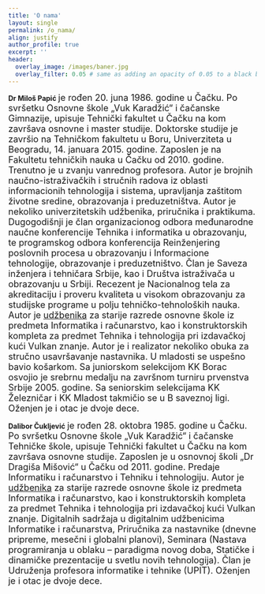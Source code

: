 ```yaml
---
title: 'O nama'
layout: single
permalink: /o_nama/
align: justify
author_profile: true
excerpt: ''
header:
  overlay_image: /images/baner.jpg
  overlay_filter: 0.05 # same as adding an opacity of 0.05 to a black background
---
```



**Dr Miloš Papić** <font size="4"> je rođen 20. juna 1986. godine u Čačku. Po svršetku Osnovne škole „Vuk Karadžić“ i čačanske Gimnazije, upisuje Tehnički fakultet u Čačku na kom završava osnovne i master studije. Doktorske studije je završio na Tehničkom fakultetu u Boru, Univerziteta u Beogradu, 14. januara 2015. godine. Zaposlen je na Fakultetu tehničkih nauka u Čačku od 2010. godine. Trenutno je u zvanju vanrednog profesora. Autor je brojnih naučno-istraživačkih i stručnih radova iz oblasti informacionih tehnologija i sistema, upravlјanja zaštitom životne sredine, obrazovanja i preduzetništva. Autor je nekoliko univerzitetskih udžbenika, priručnika i praktikuma. Dugogodišnji je član organizacionog odbora međunarodne naučne konferencije Tehnika i informatika u obrazovanju, te programskog odbora konferencija Reinženjering poslovnih procesa u obrazovanju i Informacione tehnologije, obrazovanje i preduzetništvo. Član je Saveza inženjera i tehničara Srbije, kao i Društva istraživača u obrazovanju u Srbiji. Recezent je Nacionalnog tela za akreditaciju i proveru kvaliteta u visokom obrazovanju za studijske programe u polјu tehničko-tehnoloških nauka. Autor je <a href="https://www.vulkanznanje.rs/a/79184741-7ee8-49d3-8f53-d39ecd87cf27/Milos-Papic-Dalibor-Cukljevic.aspx" class="https://www.vulkanznanje.rs/a/79184741-7ee8-49d3-8f53-d39ecd87cf27/Milos-Papic-Dalibor-Cukljevic.aspx">udžbenika</a> za starije razrede osnovne škole iz predmeta Informatika i računarstvo, kao i konstruktorskih kompleta za predmet Tehnika i tehnologija pri izdavačkoj kući Vulkan znanje. Autor je i realizator nekoliko obuka za stručno usavršavanje nastavnika. U mladosti se uspešno bavio košarkom. Sa juniorskom selekcijom KK Borac osvojio je srebrnu medalјu na završnom turniru prvenstva Srbije 2005. godine. Sa seniorskim selekcijama KK Železničar i KK Mladost takmičio se u B saveznoj ligi. Oženjen je i otac je dvoje dece. </font>

**Dalibor Čuklјević** <font size="4"> je rođen 28. oktobra 1985. godine u Čačku. Po svršetku Osnovne škole „Vuk Karadžić“ i čačanske Tehničke škole, upisuje Tehnički fakultet u Čačku na kom završava osnovne studije. Zaposlen je u osnovnoj školi „Dr Dragiša Mišović“ u Čačku od 2011. godine. Predaje Informatiku i računarstvo i Tehniku i tehnologiju. Autor je <a href="https://www.vulkanznanje.rs/a/79184741-7ee8-49d3-8f53-d39ecd87cf27/Milos-Papic-Dalibor-Cukljevic.aspx" class="https://www.vulkanznanje.rs/a/79184741-7ee8-49d3-8f53-d39ecd87cf27/Milos-Papic-Dalibor-Cukljevic.aspx">udžbenika</a> za starije razrede osnovne škole iz predmeta Informatika i računarstvo, kao i konstruktorskih kompleta za predmet Tehnika i tehnologija pri izdavačkoj kući Vulkan znanje. Digitalnih sadržaja u digitalnim udžbenicima Informatike i računarstva, Priručnika za nastavnike (dnevne pripreme, mesečni i globalni planovi), Seminara (Nastava programiranja u oblaku – paradigma novog doba, Statičke i dinamičke prezentacije u svetlu novih tehnologija). Član je Udruženja profesora informatike i tehnike (UPIT). Oženjen je i otac je dvoje dece.</font>
